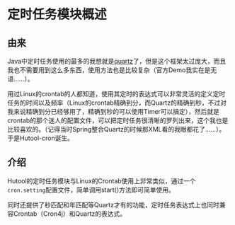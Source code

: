 定时任务模块概述
===

## 由来

Java中定时任务使用的最多的我想就是[quartz](http://www.quartz-scheduler.org/)了，但是这个框架太过庞大，而且我也不需要用到这么多东西，使用方法也是比较复杂（官方Demo我实在是无语……）。

用过Linux的crontab的人都知道，使用其定时的表达式可以非常灵活的定义定时任务的时间以及频率（Linux的crontab精确到分，而Quartz的精确到秒，不过对我来说精确到分已经够用了，精确到秒的可以使用Timer可以搞定），然后就是crontab的那个迷人的配置文件，可以把定时任务很清晰的罗列出来，这个我也是比较喜欢的。（记得当时Spring整合Quartz的时候那XML看的我眼都花了……）。于是Hutool-cron诞生。

## 介绍
Hutool的定时任务模块与Linux的Crontab使用上非常类似，通过一个`cron.setting`配置文件，简单调用start()方法即可简单使用。

同时还提供了秒匹配和年匹配等Quartz才有的功能，定时任务表达式上也同时兼容Crontab（Cron4j）和Quartz的表达式。

